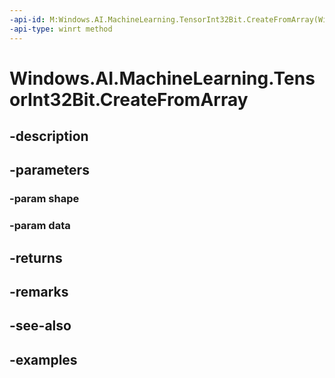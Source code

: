 ```yaml
---
-api-id: M:Windows.AI.MachineLearning.TensorInt32Bit.CreateFromArray(Windows.Foundation.Collections.IIterable{System.Int64},System.Int32[])
-api-type: winrt method
---
```


<!-- Method syntax.
public TensorInt32Bit TensorInt32Bit.CreateFromArray(IIterable<Int64> shape, Int32[] data)
-->

# Windows.AI.MachineLearning.TensorInt32Bit.CreateFromArray

## -description

## -parameters
### -param shape

### -param data

## -returns

## -remarks

## -see-also

## -examples

